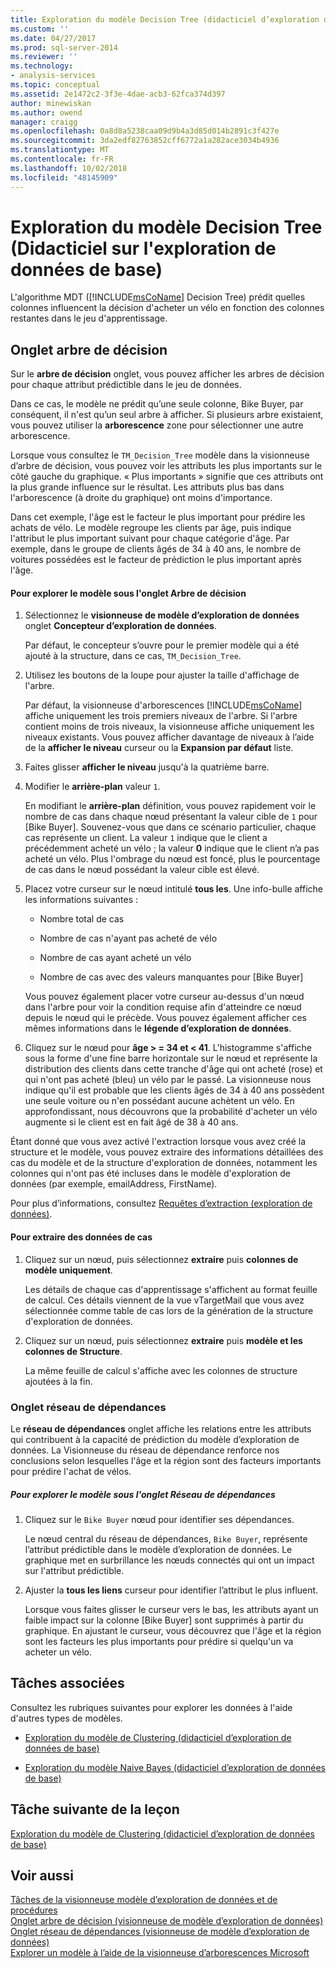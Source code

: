 ```yaml
---
title: Exploration du modèle Decision Tree (didacticiel d’exploration de données de base) | Microsoft Docs
ms.custom: ''
ms.date: 04/27/2017
ms.prod: sql-server-2014
ms.reviewer: ''
ms.technology:
- analysis-services
ms.topic: conceptual
ms.assetid: 2e1472c2-3f3e-4dae-acb3-62fca374d397
author: minewiskan
ms.author: owend
manager: craigg
ms.openlocfilehash: 0a8d8a5238caa09d9b4a3d85d014b2891c3f427e
ms.sourcegitcommit: 3da2edf82763852cff6772a1a282ace3034b4936
ms.translationtype: MT
ms.contentlocale: fr-FR
ms.lasthandoff: 10/02/2018
ms.locfileid: "48145909"
---
```

# <a name="exploring-the-decision-tree-model-basic-data-mining-tutorial"></a>Exploration du modèle Decision Tree (Didacticiel sur l'exploration de données de base)
  L'algorithme MDT ([!INCLUDE[msCoName](../includes/msconame-md.md)] Decision Tree) prédit quelles colonnes influencent la décision d'acheter un vélo en fonction des colonnes restantes dans le jeu d'apprentissage.  
  

  
##  <a name="Decision_Tree_Tab"></a> Onglet arbre de décision  
 Sur le **arbre de décision** onglet, vous pouvez afficher les arbres de décision pour chaque attribut prédictible dans le jeu de données.  
  
 Dans ce cas, le modèle ne prédit qu’une seule colonne, Bike Buyer, par conséquent, il n'est qu’un seul arbre à afficher. Si plusieurs arbre existaient, vous pouvez utiliser la **arborescence** zone pour sélectionner une autre arborescence.  
  
 Lorsque vous consultez le `TM_Decision_Tree` modèle dans la visionneuse d’arbre de décision, vous pouvez voir les attributs les plus importants sur le côté gauche du graphique. « Plus importants » signifie que ces attributs ont la plus grande influence sur le résultat. Les attributs plus bas dans l'arborescence (à droite du graphique) ont moins d'importance.  
  
 Dans cet exemple, l'âge est le facteur le plus important pour prédire les achats de vélo. Le modèle regroupe les clients par âge, puis indique l'attribut le plus important suivant pour chaque catégorie d'âge. Par exemple, dans le groupe de clients âgés de 34 à 40 ans, le nombre de voitures possédées est le facteur de prédiction le plus important après l'âge.  
  
#### <a name="to-explore-the-model-in-the-decision-tree-tab"></a>Pour explorer le modèle sous l'onglet Arbre de décision  
  
1.  Sélectionnez le **visionneuse de modèle d’exploration de données** onglet **Concepteur d’exploration de données**.  
  
     Par défaut, le concepteur s’ouvre pour le premier modèle qui a été ajouté à la structure, dans ce cas, `TM_Decision_Tree`.  
  
2.  Utilisez les boutons de la loupe pour ajuster la taille d'affichage de l'arbre.  
  
     Par défaut, la visionneuse d'arborescences [!INCLUDE[msCoName](../includes/msconame-md.md)] affiche uniquement les trois premiers niveaux de l'arbre. Si l'arbre contient moins de trois niveaux, la visionneuse affiche uniquement les niveaux existants. Vous pouvez afficher davantage de niveaux à l’aide de la **afficher le niveau** curseur ou la **Expansion par défaut** liste.  
  
3.  Faites glisser **afficher le niveau** jusqu'à la quatrième barre.  
  
4.  Modifier le **arrière-plan** valeur `1`.  
  
     En modifiant le **arrière-plan** définition, vous pouvez rapidement voir le nombre de cas dans chaque nœud présentant la valeur cible de `1` pour [Bike Buyer]. Souvenez-vous que dans ce scénario particulier, chaque cas représente un client. La valeur `1` indique que le client a précédemment acheté un vélo ; la valeur **0** indique que le client n’a pas acheté un vélo. Plus l'ombrage du nœud est foncé, plus le pourcentage de cas dans le nœud possédant la valeur cible est élevé.  
  
5.  Placez votre curseur sur le nœud intitulé **tous les**. Une info-bulle affiche les informations suivantes :  
  
    -   Nombre total de cas  
  
    -   Nombre de cas n'ayant pas acheté de vélo  
  
    -   Nombre de cas ayant acheté un vélo  
  
    -   Nombre de cas avec des valeurs manquantes pour [Bike Buyer]  
  
     Vous pouvez également placer votre curseur au-dessus d'un nœud dans l'arbre pour voir la condition requise afin d'atteindre ce nœud depuis le nœud qui le précède. Vous pouvez également afficher ces mêmes informations dans le **légende d’exploration de données**.  
  
6.  Cliquez sur le nœud pour **âge > = 34 et < 41**. L'histogramme s'affiche sous la forme d'une fine barre horizontale sur le nœud et représente la distribution des clients dans cette tranche d'âge qui ont acheté (rose) et qui n'ont pas acheté (bleu) un vélo par le passé. La visionneuse nous indique qu'il est probable que les clients âgés de 34 à 40 ans possèdent une seule voiture ou n'en possédant aucune achètent un vélo. En approfondissant, nous découvrons que la probabilité d'acheter un vélo augmente si le client est en fait âgé de 38 à 40 ans.  
  
 Étant donné que vous avez activé l'extraction lorsque vous avez créé la structure et le modèle, vous pouvez extraire des informations détaillées des cas du modèle et de la structure d'exploration de données, notamment les colonnes qui n'ont pas été incluses dans le modèle d'exploration de données (par exemple, emailAddress, FirstName).  
  
 Pour plus d’informations, consultez [Requêtes d’extraction &#40;exploration de données&#41;](../../2014/analysis-services/data-mining/drillthrough-queries-data-mining.md).  
  
#### <a name="to-drill-through-to-case-data"></a>Pour extraire des données de cas  
  
1.  Cliquez sur un nœud, puis sélectionnez **extraire** puis **colonnes de modèle uniquement**.  
  
     Les détails de chaque cas d'apprentissage s'affichent au format feuille de calcul. Ces détails viennent de la vue vTargetMail que vous avez sélectionnée comme table de cas lors de la génération de la structure d'exploration de données.  
  
2.  Cliquez sur un nœud, puis sélectionnez **extraire** puis **modèle et les colonnes de Structure**.  
  
     La même feuille de calcul s'affiche avec les colonnes de structure ajoutées à la fin.  
  
  
###  <a name="Dependency_Network_Tab"></a> Onglet réseau de dépendances  
 Le **réseau de dépendances** onglet affiche les relations entre les attributs qui contribuent à la capacité de prédiction du modèle d’exploration de données. La Visionneuse du réseau de dépendance renforce nos conclusions selon lesquelles l'âge et la région sont des facteurs importants pour prédire l'achat de vélos.  
  
##### <a name="to-explore-the-model-in-the-dependency-network-tab"></a>Pour explorer le modèle sous l'onglet Réseau de dépendances  
  
1.  Cliquez sur le `Bike Buyer` nœud pour identifier ses dépendances.  
  
     Le nœud central du réseau de dépendances, `Bike Buyer`, représente l’attribut prédictible dans le modèle d’exploration de données. Le graphique met en surbrillance les nœuds connectés qui ont un impact sur l'attribut prédictible.  
  
2.  Ajuster la **tous les liens** curseur pour identifier l’attribut le plus influent.  
  
     Lorsque vous faites glisser le curseur vers le bas, les attributs ayant un faible impact sur la colonne [Bike Buyer] sont supprimés à partir du graphique. En ajustant le curseur, vous découvrez que l'âge et la région sont les facteurs les plus importants pour prédire si quelqu'un va acheter un vélo.  
  
## <a name="related-tasks"></a>Tâches associées  
 Consultez les rubriques suivantes pour explorer les données à l'aide d'autres types de modèles.  
  
-   [Exploration du modèle de Clustering &#40;didacticiel d’exploration de données de base&#41;](../../2014/tutorials/exploring-the-clustering-model-basic-data-mining-tutorial.md)  
  
-   [Exploration du modèle Naive Bayes &#40;didacticiel d’exploration de données de base&#41;](../../2014/tutorials/exploring-the-naive-bayes-model-basic-data-mining-tutorial.md)  
  
## <a name="next-task-in-lesson"></a>Tâche suivante de la leçon  
 [Exploration du modèle de Clustering &#40;didacticiel d’exploration de données de base&#41;](../../2014/tutorials/exploring-the-clustering-model-basic-data-mining-tutorial.md)  
  
## <a name="see-also"></a>Voir aussi  
 [Tâches de la visionneuse modèle d’exploration de données et de procédures](../../2014/analysis-services/data-mining/mining-model-viewer-tasks-and-how-tos.md)   
 [Onglet arbre de décision &#40;visionneuse de modèle d’exploration de données&#41;](../../2014/analysis-services/decision-tree-tab-mining-model-viewer.md)   
 [Onglet réseau de dépendances &#40;visionneuse de modèle d’exploration de données&#41;](../../2014/analysis-services/dependency-network-tab-mining-model-viewer.md)   
 [Explorer un modèle à l’aide de la visionneuse d’arborescences Microsoft](../../2014/analysis-services/data-mining/browse-a-model-using-the-microsoft-tree-viewer.md)  
  
  
